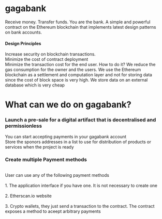 # gagabank
Receive money. Transfer funds. You are the bank. A simple and powerful contract on the Ethereum blockchain that implements latest design patterns on bank accounts.
#### Design Principles
Increase security on blockchain transactions.</br>
Minimize the cost of contract deployment</br>
Minimize the transaction cost for the end user. How to do it? We reduce the gas consumption for the owner and the users. We use the Ethereum blockchain as a settlement and computation layer and not for storing data since the cost of block space is very high. We store data on an external database which is very cheap
# What can we do on gagabank?
### Launch a pre-sale for a digital artifact that is decentralised and permissionless
You can start accepting payments in your gagabank account</br>
Store the sponors addresses in a list to use for distribution of products or services when the project is ready</br>
### Create multiple Payment methods
<br>User can use any of the following payment methods</br>
<br>1. The application interface if you have one. It is not necessary to create one</br>
<br>2. Etherscan.io website</br>
<br>3. Crypto wallets, they just send a transaction to the contract. The contract exposes a method to aceept arbitrary payments</br>

